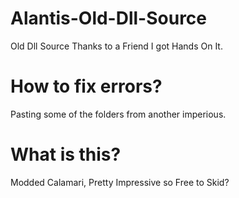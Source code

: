 # Alantis-Old-Dll-Source

Old Dll Source Thanks to a Friend I got Hands On It.

# How to fix errors?

Pasting some of the folders from another imperious.

# What is this?

Modded Calamari, Pretty Impressive so Free to Skid?
